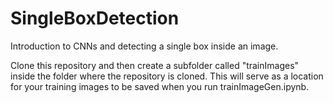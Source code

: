 # SingleBoxDetection
Introduction to CNNs and detecting a single box inside an image.

Clone this repository and then create a subfolder called "trainImages" inside the folder where the repository is cloned.  This will serve as a location for your training images to be saved when you run trainImageGen.ipynb.
